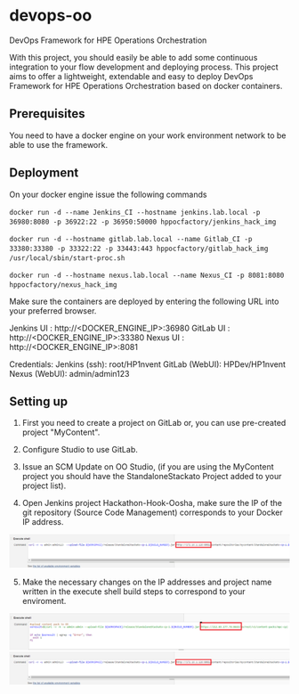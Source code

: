# devops-oo

DevOps Framework for HPE Operations Orchestration

With this project, you should easily be able to add some continuous integration to your flow development and deploying process. This project aims to offer a lightweight, extendable and easy to deploy DevOps Framework for HPE Operations Orchestration based on docker containers.



## Prerequisites

You need to have a docker engine on your work environment network to be able to use the framework.



## Deployment

On your docker engine issue the following commands

`docker run -d --name Jenkins_CI --hostname jenkins.lab.local -p 36980:8080 -p 36922:22 -p 36950:50000 hppocfactory/jenkins_hack_img`

`docker run -d --hostname gitlab.lab.local --name Gitlab_CI -p 33380:33380 -p 33322:22 -p 33443:443 hppocfactory/gitlab_hack_img /usr/local/sbin/start-proc.sh`

`docker run -d --hostname nexus.lab.local --name Nexus_CI -p 8081:8080 hppocfactory/nexus_hack_img`

 Make sure the containers are deployed by entering the following URL into your preferred browser.
 
 Jenkins UI : http://<DOCKER_ENGINE_IP>:36980 
 GitLab UI : http://<DOCKER_ENGINE_IP>:33380
 Nexus UI : http://<DOCKER_ENGINE_IP>:8081
 
 Credentials:
	Jenkins (ssh): root/HP1nvent
	GitLab (WebUI): HPDev/HP1nvent
	Nexus (WebUI): admin/admin123
 
## Setting up

1)	First you need to create a project on GitLab or, you can use pre-created project "MyContent".

2)	Configure Studio to use GitLab.

3)	Issue an SCM Update on OO Studio, (if you are using the MyContent project you should have the StandaloneStackato Project added to your project list).

4)	Open Jenkins project Hackathon-Hook-Oosha, make sure the IP of the git repository (Source Code Management) corresponds to your Docker IP address.

<img src="https://github.com/mbettan/devops-oo/blob/master/img/nexus.png" />

5)	Make the necessary changes on the IP addresses and project name written in the execute shell build steps to correspond to your enviroment.
      	  
<img src="https://github.com/mbettan/devops-oo/blob/master/img/ooprint.png"/>


<img src="https://github.com/mbettan/devops-oo/blob/master/img/nexus.png" />